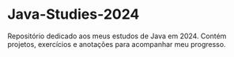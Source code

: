 # Java-Studies-2024
Repositório dedicado aos meus estudos de Java em 2024. Contém projetos, exercícios e anotações para acompanhar meu progresso.
